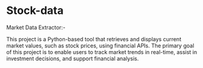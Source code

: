 # Stock-data
Market Data Extractor:-

This project is a Python-based tool that retrieves and displays current market values, such as stock prices, using financial APIs.
The primary goal of this project is to enable users to track market trends in real-time, assist in investment decisions, and support financial analysis.
